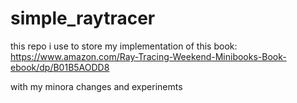 # simple_raytracer

this repo i use to store my implementation of this book: https://www.amazon.com/Ray-Tracing-Weekend-Minibooks-Book-ebook/dp/B01B5AODD8

with my minora changes and experinemts
